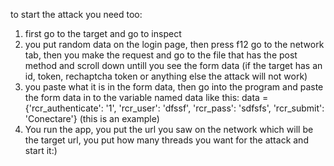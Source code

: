 to start the attack you need too:
1. first go to the target and go to inspect
2. you put random data on the login page, then press f12 go to the network tab, then you make the request and go to the file that has the post method and scroll down untill you see the form data (if the target has an id, token, rechaptcha token or anything else the attack will not work)
3. you paste what it is in the form data, then go into the program and paste the form data in to the variable named data like this: data = {'rcr_authenticate': '1', 'rcr_user': 'dfssf', 'rcr_pass': 'sdfsfs', 'rcr_submit': 'Conectare'} (this is an example)
4. You run the app, you put the url you saw on the network which will be the target url, you put how many threads you want for the attack and start it:)
